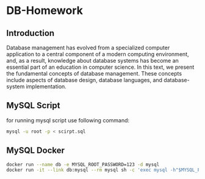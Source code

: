 # DB-Homework

## Introduction
Database management has evolved from a specialized computer application to a
central component of a modern computing environment, and, as a result, knowledge
about database systems has become an essential part of an education in computer
science. In this text, we present the fundamental concepts of database management.
These concepts include aspects of database design, database languages, and
database-system implementation.

## MySQL Script
for running mysql script use following command:
```sh
mysql -u root -p < scirpt.sql
```

## MySQL Docker

```sh
docker run --name db -e MYSQL_ROOT_PASSWORD=123 -d mysql
docker run -it --link db:mysql --rm mysql sh -c 'exec mysql -h"$MYSQL_PORT_3306_TCP_ADDR" -P"$MYSQL_PORT_3306_TCP_PORT" -uroot -p"$MYSQL_ENV_MYSQL_ROOT_PASSWORD"'
```
